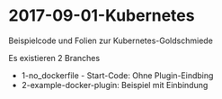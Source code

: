 # 2017-09-01-Kubernetes

Beispielcode und Folien zur Kubernetes-Goldschmiede

Es existieren 2 Branches

- 1-no_dockerfile - Start-Code: Ohne Plugin-Eindbing
- 2-example-docker-plugin: Beispiel mit Einbindung


